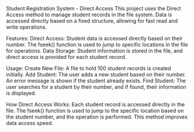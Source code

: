 Student Registration System - Direct Access
This project uses the Direct Access method to manage student records in the file system. Data is accessed directly based on a fixed structure, allowing for fast read and write operations.

Features:
Direct Access: Student data is accessed directly based on their number. The fseek() function is used to jump to specific locations in the file for operations.
Data Storage: Student information is stored in the file, and direct access is provided for each student record.

Usage:
Create New File: A file to hold 100 student records is created initially.
Add Student: The user adds a new student based on their number. An error message is shown if the student already exists.
Find Student: The user searches for a student by their number, and if found, their information is displayed.

How Direct Access Works:
Each student record is accessed directly in the file. The fseek() function is used to jump to the specific location based on the student number, and the operation is performed. This method improves data access speed.
